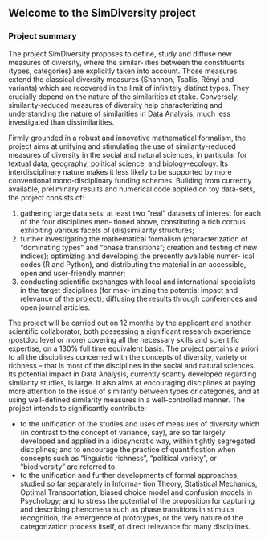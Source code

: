 ## Welcome to the SimDiversity project

### Project summary

The project SimDiversity proposes to define, study and diffuse new measures of diversity, where the similar-
ities between the constituents (types, categories) are explicitly taken into account. Those measures extend
the classical diversity measures (Shannon, Tsallis, Rényi and variants) which are recovered in the limit
of infinitely distinct types. They crucially depend on the nature of the similarities at stake. Conversely,
similarity-reduced measures of diversity help characterizing and understanding the nature of similarities in
Data Analysis, much less investigated than dissimilarities.

Firmly grounded in a robust and innovative mathematical formalism, the project aims at unifying and
stimulating the use of similarity-reduced measures of diversity in the social and natural sciences, in particular
for textual data, geography, political science, and biology-ecology. Its interdisciplinary nature makes it less
likely to be supported by more conventional mono-disciplinary funding schemes.
Building from currently available, preliminary results and numerical code applied on toy data-sets, the
project consists of:
  1. gathering large data sets: at least two “real” datasets of interest for each of the four disciplines men-
tioned above, constituting a rich corpus exhibiting various facets of (dis)similarity structures;
 2. further investigating the mathematical formalism (characterization of “dominating types” and “phase
transitions”; creation and testing of new indices); optimizing and developing the presently available numer-
ical codes (R and Python), and distributing the material in an accessible, open and user-friendly manner;
 3. conducting scientific exchanges with local and international specialists in the target disciplines (for max-
imizing the potential impact and relevance of the project); diffusing the results through conferences and
open journal articles.

The project will be carried out on 12 months by the applicant and another scientific collaborator, both
possessing a significant research experience (postdoc level or more) covering all the necessary skills and
scientific expertise, on a 130% full time equivalent basis.
The project pertains a priori to all the disciplines concerned with the concepts of diversity, variety or
richness – that is most of the disciplines in the social and natural sciences. Its potential impact in Data
Analysis, currently scantly developed regarding similarity studies, is large. It also aims at encouraging
disciplines at paying more attention to the issue of similarity between types or categories, and at using
well-defined similarity measures in a well-controlled manner. The project intends to significantly contribute:

  * to the unification of the studies and uses of measures of diversity which (in contrast to the concept of
variance, say), are so far largely developed and applied in a idiosyncratic way, within tightly segregated
disciplines; and to encourage the practice of quantification when concepts such as “linguistic richness”,
“political variety”, or “biodiversity” are referred to.
  * to the unification and further developments of formal approaches, studied so far separately in Informa-
tion Theory, Statistical Mechanics, Optimal Transportation, biased choice model and confusion models
in Psychology; and to stress the potential of the proposition for capturing and describing phenomena
such as phase transitions in stimulus recognition, the emergence of prototypes, or the very nature of
the categorization process itself, of direct relevance for many disciplines.
